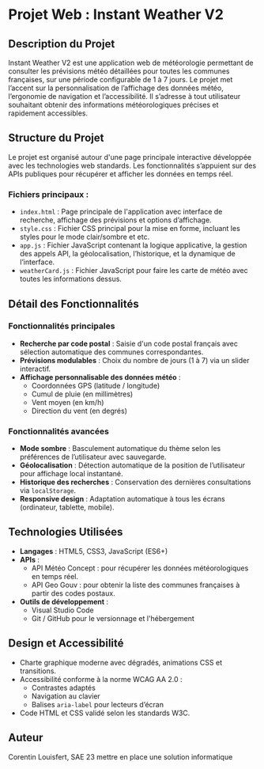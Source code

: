 # Projet Web : Instant Weather V2

## Description du Projet

Instant Weather V2 est une application web de météorologie permettant de consulter les prévisions météo détaillées pour toutes les communes françaises, sur une période configurable de 1 à 7 jours. Le projet met l’accent sur la personnalisation de l’affichage des données météo, l’ergonomie de navigation et l’accessibilité. Il s’adresse à tout utilisateur souhaitant obtenir des informations météorologiques précises et rapidement accessibles.

## Structure du Projet

Le projet est organisé autour d'une page principale interactive développée avec les technologies web standards. Les fonctionnalités s’appuient sur des APIs publiques pour récupérer et afficher les données en temps réel.

### Fichiers principaux :

- `index.html` : Page principale de l'application avec interface de recherche, affichage des prévisions et options d’affichage.
- `style.css` : Fichier CSS principal pour la mise en forme, incluant les styles pour le mode clair/sombre et etc.
- `app.js` : Fichier JavaScript contenant la logique applicative, la gestion des appels API, la géolocalisation, l’historique, et la dynamique de l’interface.
- `weatherCard.js` : Fichier JavaScript pour faire les carte de météo avec toutes les informations dessus.

## Détail des Fonctionnalités

### Fonctionnalités principales

- **Recherche par code postal** : Saisie d'un code postal français avec sélection automatique des communes correspondantes.
- **Prévisions modulables** : Choix du nombre de jours (1 à 7) via un slider interactif.
- **Affichage personnalisable des données météo** :
  - Coordonnées GPS (latitude / longitude)
  - Cumul de pluie (en millimètres)
  - Vent moyen (en km/h)
  - Direction du vent (en degrés)

### Fonctionnalités avancées

- **Mode sombre** : Basculement automatique du thème selon les préférences de l’utilisateur avec sauvegarde.
- **Géolocalisation** : Détection automatique de la position de l’utilisateur pour affichage local instantané.
- **Historique des recherches** : Conservation des dernières consultations via `localStorage`.
- **Responsive design** : Adaptation automatique à tous les écrans (ordinateur, tablette, mobile).

## Technologies Utilisées

- **Langages** : HTML5, CSS3, JavaScript (ES6+)
- **APIs** :
  - API Météo Concept : pour récupérer les données météorologiques en temps réel.
  - API Geo Gouv : pour obtenir la liste des communes françaises à partir des codes postaux.
- **Outils de développement** :
  - Visual Studio Code
  - Git / GitHub pour le versionnage et l'hébergement

## Design et Accessibilité

- Charte graphique moderne avec dégradés, animations CSS et transitions.
- Accessibilité conforme à la norme WCAG AA 2.0 :
  - Contrastes adaptés
  - Navigation au clavier
  - Balises `aria-label` pour lecteurs d’écran
- Code HTML et CSS validé selon les standards W3C.

## Auteur

Corentin Louisfert, SAE 23 mettre en place une solution informatique
